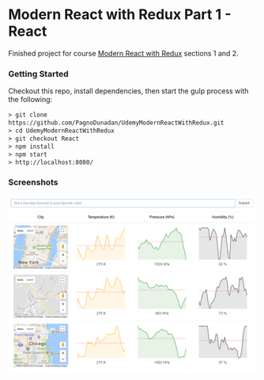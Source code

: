 # Modern React with Redux Part 1 - React

Finished project for course [Modern React with Redux](https://www.udemy.com/react-redux/) sections 1 and 2.

### Getting Started

Checkout this repo, install dependencies, then start the gulp process with the following:

```
> git clone https://github.com/PagnoDunadan/UdemyModernReactWithRedux.git
> cd UdemyModernReactWithRedux
> git checkout React
> npm install
> npm start
> http://localhost:8080/
```

### Screenshots

![Alt text](/screenshots/screenshot.png?raw=true "Screenshot")
